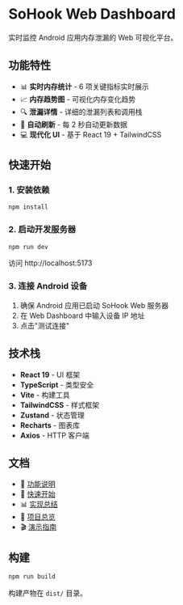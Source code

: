 # SoHook Web Dashboard

实时监控 Android 应用内存泄漏的 Web 可视化平台。

## 功能特性

- 📊 **实时内存统计** - 6 项关键指标实时展示
- 📈 **内存趋势图** - 可视化内存变化趋势
- 🔍 **泄漏详情** - 详细的泄漏列表和调用栈
- 🔄 **自动刷新** - 每 2 秒自动更新数据
- 💻 **现代化 UI** - 基于 React 19 + TailwindCSS

## 快速开始

### 1. 安装依赖

```bash
npm install
```

### 2. 启动开发服务器

```bash
npm run dev
```

访问 http://localhost:5173

### 3. 连接 Android 设备

1. 确保 Android 应用已启动 SoHook Web 服务器
2. 在 Web Dashboard 中输入设备 IP 地址
3. 点击"测试连接"

## 技术栈

- **React 19** - UI 框架
- **TypeScript** - 类型安全
- **Vite** - 构建工具
- **TailwindCSS** - 样式框架
- **Zustand** - 状态管理
- **Recharts** - 图表库
- **Axios** - HTTP 客户端

## 文档

- 📖 [功能说明](./README_MONITOR.md)
- 🚀 [快速开始](docs/QUICK_START_WEB_MONITOR.md)
- 📊 [实现总结](./IMPLEMENTATION_SUMMARY.md)
- 🎯 [项目总览](./PROJECT_OVERVIEW.md)
- 🎬 [演示指南](./DEMO_GUIDE.md)

## 构建

```bash
npm run build
```

构建产物在 `dist/` 目录。
